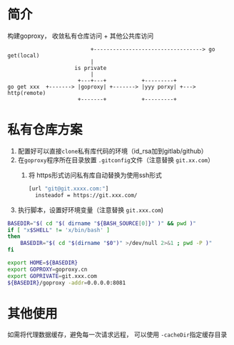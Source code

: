 # 简介

构建goproxy， 收敛私有仓库访问 + 其他公共库访问

```
                          +----------------------------------> go get(local)
                          |
                     is private
                          |
                      +---+---+           +---------+
go get xxx  +-------> |goproxy| +-------> |yyy porxy| +---> http(remote)
                      +-------+           +---------+
```

# 私有仓库方案

1. 配置好可以直接`clone`私有库代码的环境（id_rsa加到gitlab/github）
2. 在`goproxy`程序所在目录放置 `.gitconfig`文件（注意替换 `git.xx.com`）
   1. 将 https形式访问私有库自动替换为使用ssh形式

      ```bash
      [url "git@git.xxxx.com:"]
      	insteadof = https://git.xxx.com/
      ```
3. 执行脚本，设置好环境变量（注意替换 `git.xxx.com`)

```bash
BASEDIR="$( cd "$( dirname "${BASH_SOURCE[0]}" )" && pwd )"
if [ "x$SHELL" != 'x/bin/bash' ]
then
    BASEDIR="$( cd "$(dirname "$0")" >/dev/null 2>&1 ; pwd -P )"
fi

export HOME=${BASEDIR}
export GOPROXY=goproxy.cn
export GOPRIVATE=git.xxx.com
${BASEDIR}/goproxy -addr=0.0.0.0:8081
```

# 其他使用

如需将代理数据缓存，避免每一次请求远程， 可以使用 `-cacheDir`指定缓存目录
